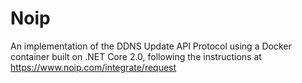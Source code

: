 # Noip
An implementation of the DDNS Update API Protocol using a Docker container built on .NET Core 2.0, following the instructions at https://www.noip.com/integrate/request
